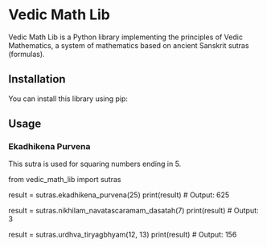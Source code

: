 # Vedic Math Lib

Vedic Math Lib is a Python library implementing the principles of Vedic Mathematics, a system of mathematics based on ancient Sanskrit sutras (formulas).

## Installation

You can install this library using pip:


## Usage

### Ekadhikena Purvena

This sutra is used for squaring numbers ending in 5.

from vedic_math_lib import sutras

result = sutras.ekadhikena_purvena(25)
print(result)  # Output: 625


result = sutras.nikhilam_navatascaramam_dasatah(7)
print(result)  # Output: 3

result = sutras.urdhva_tiryagbhyam(12, 13)
print(result)  # Output: 156
